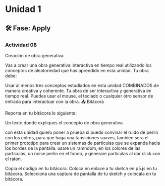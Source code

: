 # Unidad 1

## 🛠 Fase: Apply

### Actividad 08
Creación de obra generativa

Vas a crear una obra generativa interactiva en tiempo real utilizando los conceptos de aleatoriedad que has aprendido en esta unidad.
Tu obra debe:

Usar al menos tres conceptos estudiados en esta unidad COMBINADOS de manera creativa y coherente.
Tu obra de ser interactiva y generativa en tiempo real. Puedes usar el mouse, el teclado o cualquier otro sensor de entrada para interactuar con la obra.
📤 Bitácora

Reporta en tu bitácora lo siguiente:

Un texto donde expliques el concepto de obra generativa.

con esta unidad quiero poner a prueba  si puedo convinar el ruido de perlin con los colres, para que haga una tansiciones suaves, tambien sera el primer prototipo para crear un sistemas de particulas que se expanda hacia los bordes de la pantalla. usare un ramndom, en los colores de las particulas, un noise perlin en el fondo, y generare particulas al dar click con el raton.

Copia el código en tu bitácora.
Coloca en enlace a tu sketch en p5.js en tu bitácora.
Selecciona una captura de pantalla de tu sketch y colócala en tu bitácora.
